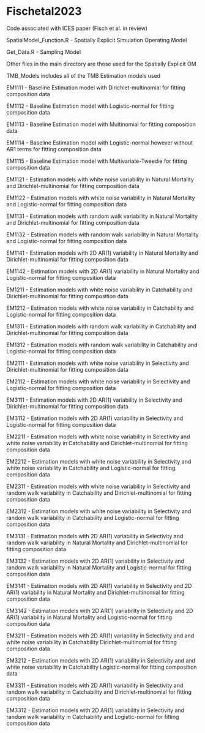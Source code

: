 # Fischetal2023
Code associated with ICES paper (Fisch et al. in review)

SpatialModel_Function.R - Spatially Explicit Simulation Operating Model

Get_Data.R - Sampling Model

Other files in the main directory are those used for the Spatially Explicit OM 

TMB_Models includes all of the TMB Estimation models used 


  EM1111 - Baseline Estimation model with Dirichlet-multinomial for fitting composition data
  
  EM1112 - Baseline Estimation model with Logistic-normal for fitting composition data
  
  EM1113 - Baseline Estimation model with Multinomial for fitting composition data
  
  EM1114 - Baseline Estimation model with Logistic-normal however without AR1 terms for fitting composition data
  
  EM1115 - Baseline Estimation model with Multivariate-Tweedie for fitting composition data
  

  EM1121 - Estimation models with white noise variability in Natural Mortality and Dirichlet-multinomial for fitting composition data 
  
  EM1122 - Estimation models with white noise variability in Natural Mortality and Logistic-normal for fitting composition data 
  
  EM1131 - Estimation models with random walk variability in Natural Mortality and Dirichlet-multinomial for fitting composition data 
  
  EM1132 - Estimation models with random walk variability in Natural Mortality and Logistic-normal for fitting composition data 
  
  EM1141 - Estimation models with 2D AR(1) variability in Natural Mortality and Dirichlet-multinomial for fitting composition data 
  
  EM1142 - Estimation models with 2D AR(1) variability in Natural Mortality and Logistic-normal for fitting composition data 
  
  
  EM1211 - Estimation models with white noise variability in Catchability and Dirichlet-multinomial for fitting composition data 
  
  EM1212 - Estimation models with white noise variability in Catchability and Logistic-normal for fitting composition data 
  
  EM1311 - Estimation models with random walk variability in Catchability and Dirichlet-multinomial for fitting composition data 
  
  EM1312 - Estimation models with random walk variability in Catchability and Logistic-normal for fitting composition data 
  

  EM2111 - Estimation models with white noise variability in Selectivity and Dirichlet-multinomial for fitting composition data 
  
  EM2112 - Estimation models with white noise variability in Selectivity and Logistic-normal for fitting composition data 
  
  EM3111 - Estimation models with 2D AR(1) variability in Selectivity and Dirichlet-multinomial for fitting composition data 
  
  EM3112 - Estimation models with 2D AR(1) variability in Selectivity and Logistic-normal for fitting composition data 


  EM2211 - Estimation models with white noise variability in Selectivity and white noise variability in Catchability and Dirichlet-multinomial for fitting composition data 
  
  EM2212 - Estimation models with white noise variability in Selectivity and white noise variability in Catchability and Logistic-normal for fitting composition data 
  
  EM2311 - Estimation models with white noise variability in Selectivity and random walk variability in Catchability and Dirichlet-multinomial for fitting composition data 
  
  EM2312 - Estimation models with white noise variability in Selectivity and random walk variability in Catchability and Logistic-normal for fitting composition data 
  
  EM3131 - Estimation models with 2D AR(1) variability in Selectivity and random walk variability in Natural Mortality and Dirichlet-multinomial for fitting composition data 
  
  EM3132 - Estimation models with 2D AR(1) variability in Selectivity and random walk variability in Natural Mortality and Logistic-normal for fitting composition data 
  
  EM3141 - Estimation models with 2D AR(1) variability in Selectivity and 2D AR(1) variability in Natural Mortality and Dirichlet-multinomial for fitting composition data 
  
  EM3142 - Estimation models with 2D AR(1) variability in Selectivity and 2D AR(1) variability in Natural Mortality and Logistic-normal for fitting composition data 
  

  EM3211 - Estimation models with 2D AR(1) variability in Selectivity and and white noise variability in Catchability Dirichlet-multinomial for fitting composition data 
  
  EM3212 - Estimation models with 2D AR(1) variability in Selectivity and and white noise variability in Catchability Logistic-normal for fitting composition data 
  
  EM3311 - Estimation models with 2D AR(1) variability in Selectivity and random walk variability in Catchability and Dirichlet-multinomial for fitting composition data 
  
  EM3312 - Estimation models with 2D AR(1) variability in Selectivity and random walk variability in Catchability and Logistic-normal for fitting composition data 

